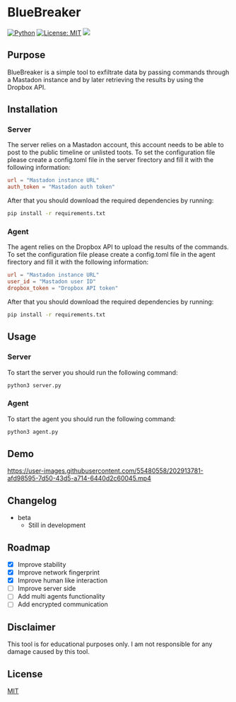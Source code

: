 # BlueBreaker
[![Python](https://img.shields.io/badge/Python-%E2%89%A5%203.6-yellow.svg)](https://www.python.org/) 
[![License: MIT](https://img.shields.io/badge/License-MIT-yellow.svg)](https://github.com/Pengrey/BlueBreaker/blob/main/LICENSE.md)
<img src="https://img.shields.io/badge/Maintained%3F-Yes-96c40f">

## Purpose
BlueBreaker is a simple tool to exfiltrate data by passing commands through a Mastadon instance and by later retrieving the results by using the Dropbox API.

## Installation

### Server

The server relies on a Mastadon account, this account needs to be able to post to the public timeline or unlisted toots. To set the configuration file please create a config.toml file in the server firectory and fill it with the following information:

```toml
url = "Mastadon instance URL"
auth_token = "Mastadon auth token"
```

After that you should download the required dependencies by running:

```bash
pip install -r requirements.txt
```

### Agent

The agent relies on the Dropbox API to upload the results of the commands. To set the configuration file please create a config.toml file in the agent firectory and fill it with the following information:

```toml
url = "Mastadon instance URL"
user_id = "Mastadon user ID"
dropbox_token = "Dropbox API token"
```

After that you should download the required dependencies by running:

```bash
pip install -r requirements.txt
```

## Usage

### Server

To start the server you should run the following command:

```bash
python3 server.py
```

### Agent

To start the agent you should run the following command:

```bash
python3 agent.py
```

## Demo

https://user-images.githubusercontent.com/55480558/202913781-afd98595-7d50-43d5-a714-6440d2c60045.mp4

## Changelog

* beta
    * Still in development

## Roadmap
- [x] Improve stability
- [x] Improve network fingerprint
- [x] Improve human like interaction
- [ ] Improve server side
- [ ] Add multi agents functionality
- [ ] Add encrypted communication

## Disclaimer

This tool is for educational purposes only. I am not responsible for any damage caused by this tool.

## License

[MIT](https://github.com/Pengrey/BlueBreaker/blob/main/LICENSE)


